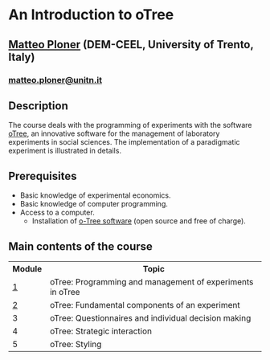 # An Introduction to oTree

## <a href="https://matteoploner.eco.unitn.it/" target="blank"> Matteo Ploner</a> (DEM-CEEL, University of Trento, Italy)
### matteo.ploner@unitn.it

## Description

The course deals with the programming of experiments with the software [oTree](https://www.otree.org/), an innovative software for the management of laboratory experiments in social sciences. The implementation of a paradigmatic experiment is illustrated in details.

## Prerequisites

- Basic knowledge of experimental economics.
- Basic knowledge of computer programming.
- Access to a computer.
  - Installation of [o-Tree software](https://www.otree.org/) (open source and free of charge).

## Main contents of the course

<table >
  <tr>
    <th >Module</th>
    <th>Topic</th>
  </tr>
   <tr>
     <td ><a href="http://htmlpreview.github.io/?https://github.com/ploteo/oTree-course/blob/main/1/PRINTOUT.html">1</a></td>
    <td>oTree: Programming and management of experiments in oTree</td>
  </tr> 
     <tr>
       <td ><a href="./2/PRINTOUT.html">2</a></td>
    <td>oTree: Fundamental components of an experiment</td>
  </tr> 
    </tr> 
     <tr>
    <td >3</td>
    <td>oTree: Questionnaires and individual decision making</td>
  </tr> 
     <tr>
    <td >4</td>
    <td>oTree: Strategic interaction</td>
  </tr> 
      <tr>
    <td >5</td>
    <td>oTree: Styling</td>
  </tr>  
</table>

